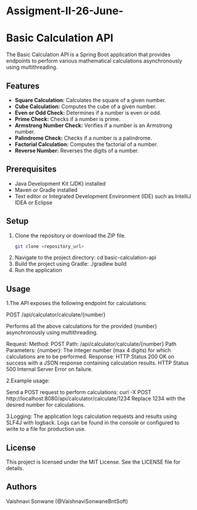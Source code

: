 # Assigment-II-26-June-
# Basic Calculation API

The Basic Calculation API is a Spring Boot application that provides endpoints to perform various mathematical calculations asynchronously using multithreading.

## Features

- **Square Calculation:** Calculates the square of a given number.
- **Cube Calculation:** Computes the cube of a given number.
- **Even or Odd Check:** Determines if a number is even or odd.
- **Prime Check:** Checks if a number is prime.
- **Armstrong Number Check:** Verifies if a number is an Armstrong number.
- **Palindrome Check:** Checks if a number is a palindrome.
- **Factorial Calculation:** Computes the factorial of a number.
- **Reverse Number:** Reverses the digits of a number.

## Prerequisites

- Java Development Kit (JDK) installed
- Maven or Gradle installed
- Text editor or Integrated Development Environment (IDE) such as IntelliJ IDEA or Eclipse

## Setup

1. Clone the repository or download the ZIP file.
   ```bash
   git clone <repository_url>
2. Navigate to the project directory:
   cd basic-calculation-api
3. Build the project using Gradle:
   ./gradlew build
4.  Run the application

## Usage

1.The API exposes the following endpoint for calculations:

POST /api/calculator/calculate/{number}

Performs all the above calculations for the provided {number} asynchronously using multithreading.

Request:
Method: POST
Path: /api/calculator/calculate/{number}
Path Parameters:
{number}: The integer number (max 4 digits) for which calculations are to be performed.
Response:
HTTP Status 200 OK on success with a JSON response containing calculation results.
HTTP Status 500 Internal Server Error on failure.

2.Example usage:

Send a POST request to perform calculations:
curl -X POST http://localhost:8080/api/calculator/calculate/1234
Replace 1234 with the desired number for calculations.

3.Logging:
The application logs calculation requests and results using SLF4J with logback.
Logs can be found in the console or configured to write to a file for production use.

## License
This project is licensed under the MIT License. See the LICENSE file for details.

## Authors
Vaishnavi Sonwane (@VaishnaviSonwaneBntSoft)


